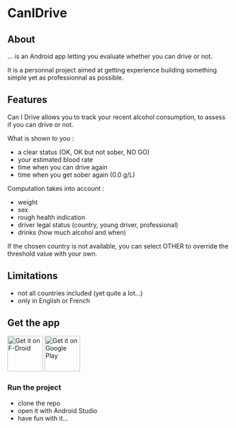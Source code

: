 # CanIDrive

## About
... is an Android app letting you evaluate whether you can drive or not.

It is a personnal project aimed at getting experience building something simple yet as professionnal as possible.

## Features
Can I Drive allows you to track your recent alcohol consumption, to assess if you can drive or not.

What is shown to you :
- a clear status (OK, OK but not sober, NO GO)
- your estimated blood rate
- time when you can drive again
- time when you get sober again (0.0 g/L)

Computation takes into account :
- weight
- sex
- rough health indication
- driver legal status (country, young driver, professional)
- drinks (how much alcohol and when)

If the chosen country is not available, you can select OTHER to override the threshold value with your own.

## Limitations
- not all countries included (yet quite a lot...)
- only in English or French

## Get the app

[<img src="https://fdroid.gitlab.io/artwork/badge/get-it-on.png"
     alt="Get it on F-Droid"
     height="80">](https://f-droid.org/packages/com.vaudibert.canidrive/)
[<img src="https://play.google.com/intl/en_us/badges/images/generic/en-play-badge.png"
     alt="Get it on Google Play"
     height="80">](https://play.google.com/store/apps/details?id=com.vaudibert.canidrive)

### Run the project
* clone the repo
* open it with Android Studio
* have fun with it...

